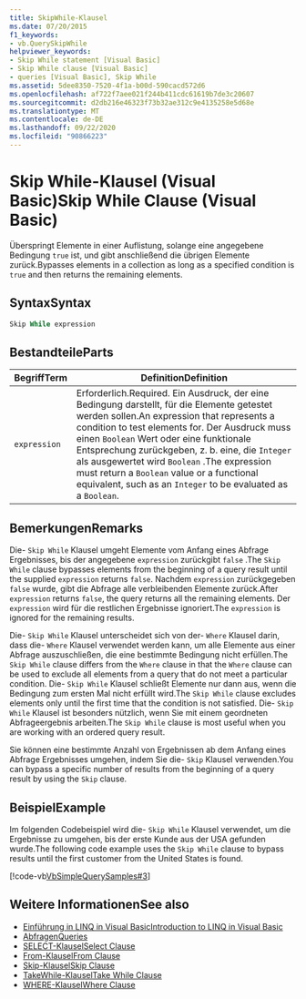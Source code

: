 ```yaml
---
title: SkipWhile-Klausel
ms.date: 07/20/2015
f1_keywords:
- vb.QuerySkipWhile
helpviewer_keywords:
- Skip While statement [Visual Basic]
- Skip While clause [Visual Basic]
- queries [Visual Basic], Skip While
ms.assetid: 5dee8350-7520-4f1a-b00d-590cacd572d6
ms.openlocfilehash: af722f7aee021f244b411cdc61619b7de3c20607
ms.sourcegitcommit: d2db216e46323f73b32ae312c9e4135258e5d68e
ms.translationtype: MT
ms.contentlocale: de-DE
ms.lasthandoff: 09/22/2020
ms.locfileid: "90866223"
---
```

# <a name="skip-while-clause-visual-basic"></a><span data-ttu-id="bc9ae-102">Skip While-Klausel (Visual Basic)</span><span class="sxs-lookup"><span data-stu-id="bc9ae-102">Skip While Clause (Visual Basic)</span></span>

<span data-ttu-id="bc9ae-103">Überspringt Elemente in einer Auflistung, solange eine angegebene Bedingung `true` ist, und gibt anschließend die übrigen Elemente zurück.</span><span class="sxs-lookup"><span data-stu-id="bc9ae-103">Bypasses elements in a collection as long as a specified condition is `true` and then returns the remaining elements.</span></span>  
  
## <a name="syntax"></a><span data-ttu-id="bc9ae-104">Syntax</span><span class="sxs-lookup"><span data-stu-id="bc9ae-104">Syntax</span></span>  
  
```vb  
Skip While expression  
```  
  
## <a name="parts"></a><span data-ttu-id="bc9ae-105">Bestandteile</span><span class="sxs-lookup"><span data-stu-id="bc9ae-105">Parts</span></span>  
  
|<span data-ttu-id="bc9ae-106">Begriff</span><span class="sxs-lookup"><span data-stu-id="bc9ae-106">Term</span></span>|<span data-ttu-id="bc9ae-107">Definition</span><span class="sxs-lookup"><span data-stu-id="bc9ae-107">Definition</span></span>|  
|---|---|  
|`expression`|<span data-ttu-id="bc9ae-108">Erforderlich.</span><span class="sxs-lookup"><span data-stu-id="bc9ae-108">Required.</span></span> <span data-ttu-id="bc9ae-109">Ein Ausdruck, der eine Bedingung darstellt, für die Elemente getestet werden sollen.</span><span class="sxs-lookup"><span data-stu-id="bc9ae-109">An expression that represents a condition to test elements for.</span></span> <span data-ttu-id="bc9ae-110">Der Ausdruck muss einen `Boolean` Wert oder eine funktionale Entsprechung zurückgeben, z. b. eine, die `Integer` als ausgewertet wird `Boolean` .</span><span class="sxs-lookup"><span data-stu-id="bc9ae-110">The expression must return a `Boolean` value or a functional equivalent, such as an `Integer` to be evaluated as a `Boolean`.</span></span>|  
  
## <a name="remarks"></a><span data-ttu-id="bc9ae-111">Bemerkungen</span><span class="sxs-lookup"><span data-stu-id="bc9ae-111">Remarks</span></span>  

 <span data-ttu-id="bc9ae-112">Die- `Skip While` Klausel umgeht Elemente vom Anfang eines Abfrage Ergebnisses, bis der angegebene `expression` zurückgibt `false` .</span><span class="sxs-lookup"><span data-stu-id="bc9ae-112">The `Skip While` clause bypasses elements from the beginning of a query result until the supplied `expression` returns `false`.</span></span> <span data-ttu-id="bc9ae-113">Nachdem `expression` zurückgegeben `false` wurde, gibt die Abfrage alle verbleibenden Elemente zurück.</span><span class="sxs-lookup"><span data-stu-id="bc9ae-113">After `expression` returns `false`, the query returns all the remaining elements.</span></span> <span data-ttu-id="bc9ae-114">Der `expression` wird für die restlichen Ergebnisse ignoriert.</span><span class="sxs-lookup"><span data-stu-id="bc9ae-114">The `expression` is ignored for the remaining results.</span></span>  
  
 <span data-ttu-id="bc9ae-115">Die- `Skip While` Klausel unterscheidet sich von der- `Where` Klausel darin, dass die- `Where` Klausel verwendet werden kann, um alle Elemente aus einer Abfrage auszuschließen, die eine bestimmte Bedingung nicht erfüllen.</span><span class="sxs-lookup"><span data-stu-id="bc9ae-115">The `Skip While` clause differs from the `Where` clause in that the `Where` clause can be used to exclude all elements from a query that do not meet a particular condition.</span></span> <span data-ttu-id="bc9ae-116">Die- `Skip While` Klausel schließt Elemente nur dann aus, wenn die Bedingung zum ersten Mal nicht erfüllt wird.</span><span class="sxs-lookup"><span data-stu-id="bc9ae-116">The `Skip While` clause excludes elements only until the first time that the condition is not satisfied.</span></span> <span data-ttu-id="bc9ae-117">Die- `Skip While` Klausel ist besonders nützlich, wenn Sie mit einem geordneten Abfrageergebnis arbeiten.</span><span class="sxs-lookup"><span data-stu-id="bc9ae-117">The `Skip While` clause is most useful when you are working with an ordered query result.</span></span>  
  
 <span data-ttu-id="bc9ae-118">Sie können eine bestimmte Anzahl von Ergebnissen ab dem Anfang eines Abfrage Ergebnisses umgehen, indem Sie die- `Skip` Klausel verwenden.</span><span class="sxs-lookup"><span data-stu-id="bc9ae-118">You can bypass a specific number of results from the beginning of a query result by using the `Skip` clause.</span></span>  
  
## <a name="example"></a><span data-ttu-id="bc9ae-119">Beispiel</span><span class="sxs-lookup"><span data-stu-id="bc9ae-119">Example</span></span>  

 <span data-ttu-id="bc9ae-120">Im folgenden Codebeispiel wird die- `Skip While` Klausel verwendet, um die Ergebnisse zu umgehen, bis der erste Kunde aus der USA gefunden wurde.</span><span class="sxs-lookup"><span data-stu-id="bc9ae-120">The following code example uses the `Skip While` clause to bypass results until the first customer from the United States is found.</span></span>  
  
 [!code-vb[VbSimpleQuerySamples#3](~/samples/snippets/visualbasic/VS_Snippets_VBCSharp/VbSimpleQuerySamples/VB/QuerySamples1.vb#3)]  
  
## <a name="see-also"></a><span data-ttu-id="bc9ae-121">Weitere Informationen</span><span class="sxs-lookup"><span data-stu-id="bc9ae-121">See also</span></span>

- [<span data-ttu-id="bc9ae-122">Einführung in LINQ in Visual Basic</span><span class="sxs-lookup"><span data-stu-id="bc9ae-122">Introduction to LINQ in Visual Basic</span></span>](../../programming-guide/language-features/linq/introduction-to-linq.md)
- [<span data-ttu-id="bc9ae-123">Abfragen</span><span class="sxs-lookup"><span data-stu-id="bc9ae-123">Queries</span></span>](index.md)
- [<span data-ttu-id="bc9ae-124">SELECT-Klausel</span><span class="sxs-lookup"><span data-stu-id="bc9ae-124">Select Clause</span></span>](select-clause.md)
- [<span data-ttu-id="bc9ae-125">From-Klausel</span><span class="sxs-lookup"><span data-stu-id="bc9ae-125">From Clause</span></span>](from-clause.md)
- [<span data-ttu-id="bc9ae-126">Skip-Klausel</span><span class="sxs-lookup"><span data-stu-id="bc9ae-126">Skip Clause</span></span>](skip-clause.md)
- [<span data-ttu-id="bc9ae-127">TakeWhile-Klausel</span><span class="sxs-lookup"><span data-stu-id="bc9ae-127">Take While Clause</span></span>](take-while-clause.md)
- [<span data-ttu-id="bc9ae-128">WHERE-Klausel</span><span class="sxs-lookup"><span data-stu-id="bc9ae-128">Where Clause</span></span>](where-clause.md)
